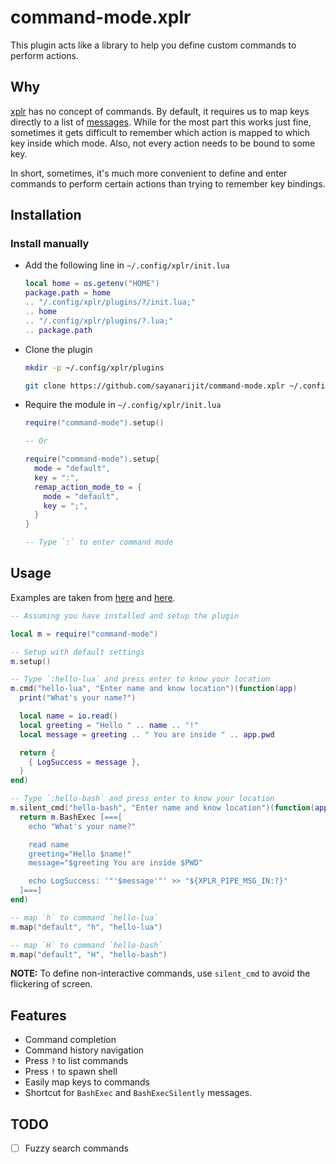 # command-mode.xplr

This plugin acts like a library to help you define custom commands to perform
actions.

## Why

[xplr](https://github.com/sayanarijit/xplr) has no concept of commands. By default, it requires us to map keys directly to a list of [messages](https://arijitbasu.in/xplr/en/message.html).
While for the most part this works just fine, sometimes it gets difficult to remember which action is mapped to which key inside which mode. Also, not every action needs to be bound to some key.

In short, sometimes, it's much more convenient to define and enter commands to perform certain actions than trying to remember key bindings.

## Installation

### Install manually

- Add the following line in `~/.config/xplr/init.lua`

  ```lua
  local home = os.getenv("HOME")
  package.path = home
  .. "/.config/xplr/plugins/?/init.lua;"
  .. home
  .. "/.config/xplr/plugins/?.lua;"
  .. package.path
  ```

- Clone the plugin

  ```bash
  mkdir -p ~/.config/xplr/plugins

  git clone https://github.com/sayanarijit/command-mode.xplr ~/.config/xplr/plugins/command-mode
  ```

- Require the module in `~/.config/xplr/init.lua`

  ```lua
  require("command-mode").setup()

  -- Or

  require("command-mode").setup{
    mode = "default",
    key = ":",
    remap_action_mode_to = {
      mode = "default",
      key = ";",
    }
  }

  -- Type `:` to enter command mode
  ```

## Usage

Examples are taken from [here](https://xplr.dev/en/environment-variables-and-pipes#example-using-environment-variables-and-pipes) and [here](https://xplr.dev/en/lua-function-calls#example-using-lua-function-calls).

```lua
-- Assuming you have installed and setup the plugin

local m = require("command-mode")

-- Setup with default settings
m.setup()

-- Type `:hello-lua` and press enter to know your location
m.cmd("hello-lua", "Enter name and know location")(function(app)
  print("What's your name?")

  local name = io.read()
  local greeting = "Hello " .. name .. "!"
  local message = greeting .. " You are inside " .. app.pwd

  return {
    { LogSuccess = message },
  }
end)

-- Type `:hello-bash` and press enter to know your location
m.silent_cmd("hello-bash", "Enter name and know location")(function(app)
  return m.BashExec [===[
    echo "What's your name?"

    read name
    greeting="Hello $name!"
    message="$greeting You are inside $PWD"

    echo LogSuccess: '"'$message'"' >> "${XPLR_PIPE_MSG_IN:?}"
  ]===]
end)

-- map `h` to command `hello-lua`
m.map("default", "h", "hello-lua")

-- map `H` to command `hello-bash`
m.map("default", "H", "hello-bash")
```

**NOTE:** To define non-interactive commands, use `silent_cmd` to avoid the flickering of screen.

## Features

- Command completion
- Command history navigation
- Press `?` to list commands
- Press `!` to spawn shell
- Easily map keys to commands
- Shortcut for `BashExec` and `BashExecSilently` messages.

## TODO

- [ ] Fuzzy search commands
